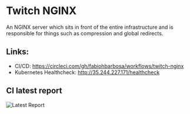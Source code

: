 Twitch NGINX
======================
An NGINX server which sits in front of the entire infrastructure and is responsible for things such as compression and global redirects.

## Links:

- CI/CD: https://circleci.com/gh/fabiohbarbosa/workflows/twitch-nginx
- Kubernetes Healthcheck: http://35.244.227.171/healthcheck

## CI latest report
![Latest Report](https://drive.google.com/open?id=1k9qtctcfz1PSJkz3XPmVts1Lyc1sVx5D)
